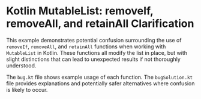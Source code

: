 # Kotlin MutableList: removeIf, removeAll, and retainAll Clarification

This example demonstrates potential confusion surrounding the use of `removeIf`, `removeAll`, and `retainAll` functions when working with `MutableList` in Kotlin.  These functions all modify the list in place, but with slight distinctions that can lead to unexpected results if not thoroughly understood.

The `bug.kt` file shows example usage of each function. The `bugSolution.kt` file provides explanations and potentially safer alternatives where confusion is likely to occur.